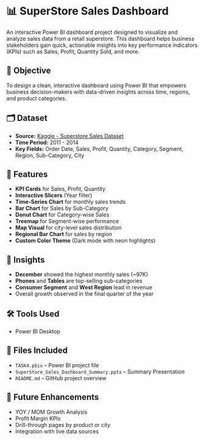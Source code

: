 # 📊 SuperStore Sales Dashboard

An interactive Power BI dashboard project designed to visualize and analyze sales data from a retail superstore. This dashboard helps business stakeholders gain quick, actionable insights into key performance indicators (KPIs) such as Sales, Profit, Quantity Sold, and more.

## 🧠 Objective
To design a clean, interactive dashboard using Power BI that empowers business decision-makers with data-driven insights across time, regions, and product categories.

## 🗂️ Dataset
- **Source:** [Kaggle - Superstore Sales Dataset](https://www.kaggle.com/datasets/vivek468/superstore-dataset-final)
- **Time Period:** 2011 - 2014
- **Key Fields:** Order Date, Sales, Profit, Quantity, Category, Segment, Region, Sub-Category, City

## 🚀 Features
- **KPI Cards** for Sales, Profit, Quantity
- **Interactive Slicers** (Year filter)
- **Time-Series Chart** for monthly sales trends
- **Bar Chart** for Sales by Sub-Category
- **Donut Chart** for Category-wise Sales
- **Treemap** for Segment-wise performance
- **Map Visual** for city-level sales distribution
- **Regional Bar Chart** for sales by region
- **Custom Color Theme** (Dark mode with neon highlights)

## 📝 Insights
- **December** showed the highest monthly sales (~97K)
- **Phones** and **Tables** are top-selling sub-categories
- **Consumer Segment** and **West Region** lead in revenue
- Overall growth observed in the final quarter of the year

## 🛠️ Tools Used
- Power BI Desktop

## 📂 Files Included
- `TASK4.pbix` – Power BI project file
- `SuperStore_Sales_Dashboard_Summary.pptx` – Summary Presentation
- `README.md` – GitHub project overview

## 📌 Future Enhancements
- YOY / MOM Growth Analysis
- Profit Margin KPIs
- Drill-through pages by product or city
- Integration with live data sources
